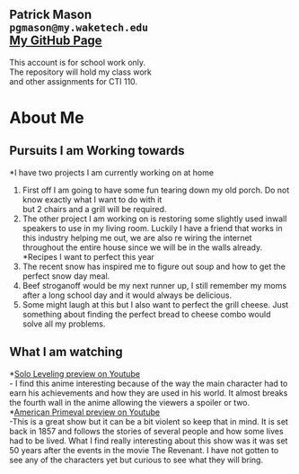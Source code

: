 Patrick Mason  
`pgmason@my.waketech.edu`  
[My GitHub Page](https://pgmasonSP2025.github.io)  
----------------------------------------------------  
This account is for school work only.  
The repository will hold my class work  
and other assignments for CTI 110.


# About Me
 ## Pursuits I am Working towards  
   *I have two projects I am currently working on at home    
   1. First off I am going to have some fun tearing down my old porch. Do not know exactly what I want to do with it  
      but 2 chairs and a grill will be required.  
   2. The other project I am working on is restoring some slightly used inwall speakers to use in my living room. Luckily I have a friend that works in this industry helping me out, we are also re wiring the internet throughout the entire house since we will be in the walls already.    
   *Recipes I want to perfect this year    
   1. The recent snow has inspired me to figure out soup and how to get the perfect snow day meal.  
   2. Beef stroganoff would be my next runner up, I still remember my moms after a long school day and it would always be delicious.  
   3. Some might laugh at this but I also want to perfect the grill cheese. Just something about finding the perfect bread to cheese combo would solve all my problems.  
 ## What I am watching  
   *[Solo Leveling preview on Youtube](https://www.youtube.com/watch?v=BIBXA1Tpp8U)  
	- I find this anime interesting because of the way the main character had to earn his achievements and how they are used in his world. It almost breaks the fourth wall in the anime allowing the viewers a spoiler or two.  
   *[American Primeval preview on Youtube](https://www.youtube.com/watch?v=U8WMvCrywYg)  
	-This is a great show but it can be a bit violent so keep that in mind. It is set back in 1857 and follows the stories of several people and how some lives had to be lived. What I find really interesting about this show was it was set 50 years after the events in the movie The Revenant. I have not gotten to see any of the characters yet but curious to see what they will bring.
